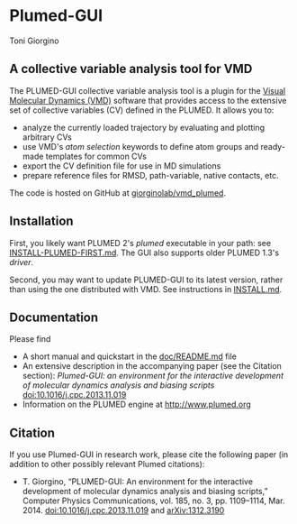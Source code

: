 Plumed-GUI
==========

Toni Giorgino  


A collective variable analysis tool for VMD
------------

The PLUMED-GUI collective variable analysis tool is a plugin for the [Visual Molecular Dynamics (VMD)](https://www.ks.uiuc.edu/Research/vmd/)
software that provides access to the extensive set of collective variables (CV) defined in the PLUMED. It allows you to:

- analyze the currently loaded trajectory by evaluating and plotting arbitrary CVs
- use VMD's *atom selection* keywords to define atom groups and ready-made templates for common CVs
- export the CV definition file for use in MD simulations
- prepare reference files for RMSD, path-variable, native contacts, etc.
 
The code is hosted on GitHub at
[giorginolab/vmd_plumed](https://github.com/giorginolab/vmd_plumed).




Installation
------------

First, you likely want PLUMED 2's *plumed* executable in your path: 
see [INSTALL-PLUMED-FIRST.md](doc/INSTALL-PLUMED-FIRST.md). The GUI
also supports older PLUMED 1.3's *driver*.

Second, you may want to update PLUMED-GUI to its latest version,
rather than using the one distributed with VMD. See instructions
in [INSTALL.md](doc/INSTALL.md).




Documentation
-------------

Please find

- A short manual and quickstart in the [doc/README.md](doc/README.md) file
- An extensive description in the accompanying paper (see the Citation section):   _Plumed-GUI: an environment for the interactive development of molecular dynamics analysis and biasing scripts_ [doi:10.1016/j.cpc.2013.11.019](http://dx.doi.org/10.1016/j.cpc.2013.11.019) 
- Information on the PLUMED engine at http://www.plumed.org 



Citation
--------

If you use Plumed-GUI in research work, please cite the following paper
(in addition to other possibly relevant Plumed citations):

-  T. Giorgino, “PLUMED-GUI: An environment for the interactive
   development of molecular dynamics analysis and biasing scripts,”
   Computer Physics Communications, vol. 185, no. 3, pp. 1109–1114,
   Mar. 2014. [doi:10.1016/j.cpc.2013.11.019](http://dx.doi.org/10.1016/j.cpc.2013.11.019) and 
   [arXiv:1312.3190](https://arxiv.org/abs/1312.3190)





